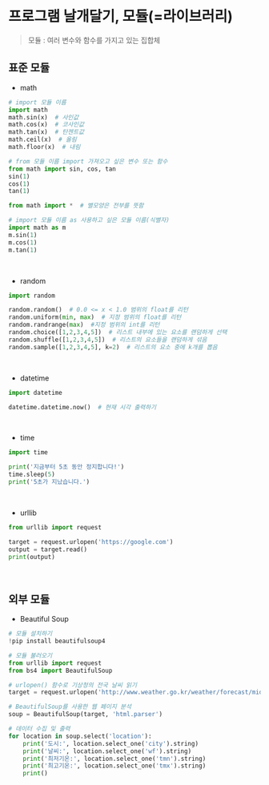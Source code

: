 # 프로그램 날개달기, 모듈(=라이브러리)

> 모듈 : 여러 변수와 함수를 가지고 있는 집합체

## 표준 모듈

* math

```python  
# import 모듈 이름
import math
math.sin(x)  # 사인값
math.cos(x)  # 코사인값
math.tan(x)  # 탄젠트값
math.ceil(x)  # 올림
math.floor(x)  # 내림

# from 모듈 이름 import 가져오고 싶은 변수 또는 함수
from math import sin, cos, tan
sin(1)
cos(1)
tan(1)

from math import *  # 별모양은 전부를 뜻함

# import 모듈 이름 as 사용하고 싶은 모듈 이름(식별자)
import math as m
m.sin(1)
m.cos(1)
m.tan(1)
```

<br>

* random

```python
import random

random.random()  # 0.0 <= x < 1.0 범위의 float를 리턴
random.uniform(min, max)  # 지정 범위의 float를 리턴
random.randrange(max)  #지정 범위의 int를 리턴
random.choice([1,2,3,4,5])  # 리스트 내부에 있는 요소를 랜덤하게 선택
random.shuffle([1,2,3,4,5])  # 리스트의 요소들을 랜덤하게 섞음
random.sample([1,2,3,4,5], k=2)  # 리스트의 요소 중에 k개를 뽑음
```

<br>

* datetime

```python
import datetime

datetime.datetime.now()  # 현재 시각 출력하기
```

<br>

* time

```python
import time

print('지금부터 5초 동안 정지합니다!')
time.sleep(5)
print('5초가 지났습니다.')
```

<br>

* urllib

```python
from urllib import request

target = request.urlopen('https://google.com')
output = target.read()
print(output)
```

<br>

## 외부 모듈

* Beautiful Soup

```python
# 모듈 설치하기
!pip install beautifulsoup4

# 모듈 불러오기
from urllib import request
from bs4 import BeautifulSoup

# urlopen() 함수로 기상청의 전국 날씨 읽기
target = request.urlopen('http://www.weather.go.kr/weather/forecast/mid-term-rss3.jsp?stnId=108')

# BeautifulSoup를 사용한 웹 페이지 분석
soup = BeautifulSoup(target, 'html.parser')

# 데이터 수집 및 출력
for location in soup.select('location'):
    print('도시:', location.select_one('city').string)
    print('날씨:', location.select_one('wf').string)
    print('최저기온:', location.select_one('tmn').string)
    print('최고기온:', location.select_one('tmx').string)
    print()
    
```

